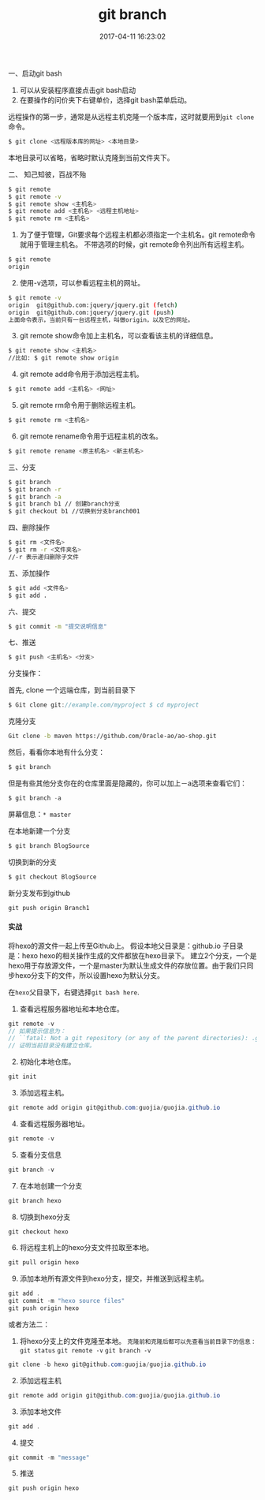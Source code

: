﻿---
title: git branch
date: 2017-04-11 16:23:02
tags:
---

一、启动git bash
1. 可以从安装程序直接点击git bash启动
2. 在要操作的问价夹下右键单价，选择git bash菜单启动。

远程操作的第一步，通常是从远程主机克隆一个版本库，这时就要用到``git clone``命令。
``` bash
$ git clone <远程版本库的网址> <本地目录>
```
本地目录可以省略，省略时默认克隆到当前文件夹下。

二、 知己知彼，百战不殆

``` bash
$ git remote
$ git remote -v
$ git remote show <主机名>
$ git remote add <主机名> <远程主机地址>
$ git remote rm <主机名>
```

1. 为了便于管理，Git要求每个远程主机都必须指定一个主机名。git remote命令就用于管理主机名。
不带选项的时候，git remote命令列出所有远程主机。
```bash
$ git remote
origin
```
2. 使用-v选项，可以参看远程主机的网址。
```bash
$ git remote -v
origin  git@github.com:jquery/jquery.git (fetch)
origin  git@github.com:jquery/jquery.git (push)
上面命令表示，当前只有一台远程主机，叫做origin，以及它的网址。
```
3. git remote show命令加上主机名，可以查看该主机的详细信息。
```bash
$ git remote show <主机名>
//比如: $ git remote show origin
```
4. git remote add命令用于添加远程主机。
```cs
$ git remote add <主机名> <网址>
```
5. git remote rm命令用于删除远程主机。
```bash
$ git remote rm <主机名>
```
6. git remote rename命令用于远程主机的改名。
```bash
$ git remote rename <原主机名> <新主机名>
```
三、分支
``` bash
$ git branch
$ git branch -r
$ git branch -a
$ git branch b1 // 创建branch分支
$ git checkout b1 //切换到分支branch001
```
四、删除操作
``` bash
$ git rm <文件名>
$ git rm -r <文件夹名>
//-r 表示递归删除子文件
```
五、添加操作
``` bash
$ git add <文件名>
$ git add .
```
六、提交
``` bash
$ git commit -m "提交说明信息"
```
七、推送
``` bash
$ git push <主机名> <分支>
```

分支操作：

首先, clone 一个远端仓库，到当前目录下
```cs
$ Git clone git://example.com/myproject $ cd myproject
```
克隆分支
```bash
Git clone -b maven https://github.com/Oracle-ao/ao-shop.git
```
然后，看看你本地有什么分支：
```cs
$ git branch
```
但是有些其他分支你在的仓库里面是隐藏的，你可以加上－a选项来查看它们：
```cs
$ git branch -a
```
屏幕信息：``* master``

在本地新建一个分支
```cs
$ git branch BlogSource
```

 切换到新的分支
 ```cs
 $ git checkout BlogSource
 ```

 新分支发布到github
 ```cs
 git push origin Branch1
 ```

 #### 实战
 将hexo的源文件一起上传至Github上。
 假设本地父目录是：github.io
 子目录是：hexo
 hexo的相关操作生成的文件都放在hexo目录下。
 建立2个分支，一个是hexo用于存放源文件，一个是master为默认生成文件的存放位置。由于我们只同步hexo分支下的文件，所以设置hexo为默认分支。

在``hexo``父目录下，右键选择``git bash here``.
1. 查看远程服务器地址和本地仓库。
```cs
git remote -v
// 如果提示信息为：
// ``fatal: Not a git repository (or any of the parent directories): .git``
// 证明当前目录没有建立仓库。
```
2. 初始化本地仓库。
```cs
git init
```
3. 添加远程主机。
```cs
git remote add origin git@github.com:guojia/guojia.github.io
```
4. 查看远程服务器地址。
```cs
git remote -v
```
5. 查看分支信息
```cs
git branch -v
```
7. 在本地创建一个分支
```cs
git branch hexo
```
8. 切换到hexo分支
```cs
git checkout hexo
```
6. 将远程主机上的hexo分支文件拉取至本地。
```cs
git pull origin hexo
```
9. 添加本地所有源文件到hexo分支，提交，并推送到远程主机。
```cs
git add .
git commit -m "hexo source files"
git push origin hexo
```

或者方法二：
1. 将hexo分支上的文件克隆至本地。
``克隆前和克隆后都可以先查看当前目录下的信息：``
``git status``
``git remote -v``
``git branch -v``
```cs
git clone -b hexo git@github.com:guojia/guojia.github.io
```
2. 添加远程主机
```cs
git remote add origin git@github.com:guojia/guojia.github.io
```
3. 添加本地文件
```cs
git add .
```
4. 提交
```cs
git commit -m "message"
```
5. 推送
```cs
git push origin hexo
```
